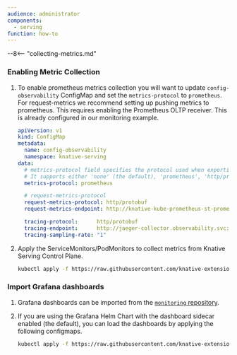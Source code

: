```yaml
---
audience: administrator
components:
  - serving
function: how-to
---
```


--8<-- "collecting-metrics.md"


### Enabling Metric Collection

1. To enable prometheus metrics collection you will want to update `config-observability` ConfigMap and set the `metrics-protocol` to `prometheus`. For request-metrics we recommend setting up pushing metrics to prometheus. This requires enabling the Prometheus OLTP receiver. This is already configured in our monitoring example.


    ```yaml
    apiVersion: v1
    kind: ConfigMap
    metadata:
      name: config-observability
      namespace: knative-serving
    data:
      # metrics-protocol field specifies the protocol used when exporting metrics
      # It supports either 'none' (the default), 'prometheus', 'http/protobuf' (OTLP HTTP), 'grpc' (OTLP gRPC)
      metrics-protocol: prometheus

      # request-metrics-protocol
      request-metrics-protocol: http/protobuf
      request-metrics-endpoint: http://knative-kube-prometheus-st-prometheus.observability.svc:9090/api/v1/otlp/v1/metrics

      tracing-protocol:      http/protobuf
      tracing-endpoint:      http://jaeger-collector.observability.svc:4318/v1/traces
      tracing-sampling-rate: "1"
    ```

1. Apply the ServiceMonitors/PodMonitors to collect metrics from Knative Serving Control Plane.

    ```bash
    kubectl apply -f https://raw.githubusercontent.com/knative-extensions/monitoring/main/config/serving-monitors.yaml
    ```

### Import Grafana dashboards

1. Grafana dashboards can be imported from the [`monitoring` repository](https://github.com/knative-extensions/monitoring).

1. If you are using the Grafana Helm Chart with the dashboard sidecar enabled (the default), you can load the dashboards by applying the following configmaps.

    ```bash
    kubectl apply -f https://raw.githubusercontent.com/knative-extensions/monitoring/main/config/configmap-serving-dashboard.yaml
    ```
